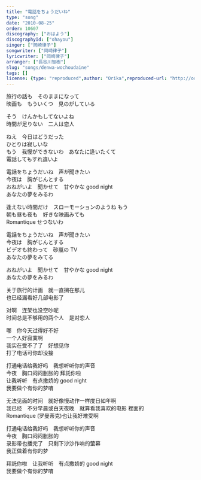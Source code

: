 ```yaml
---
title: "電話をちょうだいね"
type: "song"
date: "2010-08-25"
order: 10607
discography: ["おはよう"]
discographyId: ["ohayou"]
singer: ["岡崎律子"]
songwriter: ["岡崎律子"]
lyricwriter: ["岡崎律子"]
arranger: ["長谷川智樹"]
slug: "songs/denwa-wochoudaine"
tags: []
license: {type: "reproduced",author: "Orika",reproduced-url: "http://orikamushi.myweb.hinet.net/",reproduced-website: "織歌蟲網站"}
---
```


旅行の話も　そのままになって   
映画も　もういくつ　見のがしている   
  
そう　けんかもしてないよね   
時間が足りない　二人は恋人   
  
ねえ　今日はどうだった   
ひとりは寂しいな   
もう　我慢ができないわ　あなたに逢いたくて   
電話してもすれ違いよ   
  
電話をちょうだいね　声が聞きたい   
今夜は　胸がじんとする   
おねがいよ　聞かせて　甘やかな good night   
あなたの夢をみるわ   
  
逢えない時間だけ　スローモーションのようね もう　  
朝も昼も夜も　好きな映画みても   
Romantique せつないわ   
  
電話をちょうだいね　声が聞きたい   
今夜は　胸がじんとする   
ビデオも終わって　砂嵐の TV   
あなたの夢をみてる   
  
おねがいよ　聞かせて　甘やかな good night   
あなたの夢をみるわ  
  
  <!-- 翻译 -->

关于旅行的计画　就一直搁在那儿   
也已经漏看好几部电影了   
  
对啊　连架也没空吵呢   
时间总是不够用的两个人　是对恋人   
  
哪　你今天过得好不好   
一个人好寂寞啊   
我实在受不了了　好想见你   
打了电话可你却没接   
  
打通电话给我好吗　我想听听你的声音   
今夜　胸口闷闷胀胀的 拜託你啦　  
让我听听　有点撒娇的 good night   
我要做个有你的梦唷   
  
无法见面的时间　就好像慢动作一样度日如年啊   
我已经　不分早晨或白天夜晚　就算看我喜欢的电影 裡面的   
Romantique (罗曼蒂克)也让我好难受啊   
  
打通电话给我好吗　我想听听你的声音   
今夜　胸口闷闷胀胀的   
录影带也播完了　只剩下沙沙作响的萤幕   
我正做着有你的梦   
  
拜託你啦　让我听听　有点撒娇的 good night   
我要做个有你的梦唷
